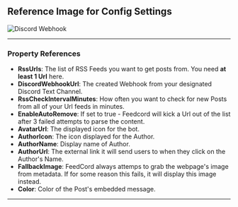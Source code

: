 ﻿## Reference Image for Config Settings

![Discord Webhook](https://github.com/Qolors/FeedCord/blob/master/FeedCord/docs/images/reference.png)

---

### Property References

- **RssUrls**: The list of RSS Feeds you want to get posts from. You need **at least 1 Url** here.
- **DiscordWebhookUrl**: The created Webhook from your designated Discord Text Channel.
- **RssCheckIntervalMinutes**: How often you want to check for new Posts from all of your Url feeds in minutes.
- **EnableAutoRemove**: If set to true - Feedcord will kick a Url out of the list after 3 failed attempts to parse the content.
- **AvatarUrl**: The displayed icon for the bot.
- **AuthorIcon**: The icon displayed for the Author.
- **AuthorName**: Display name of Author.
- **AuthorUrl**: The external link it will send users to when they click on the Author's Name.
- **FallbackImage**: FeedCord always attemps to grab the webpage's image from metadata. If for some reason this fails, it will display this image instead.
- **Color**: Color of the Post's embedded message.

---

